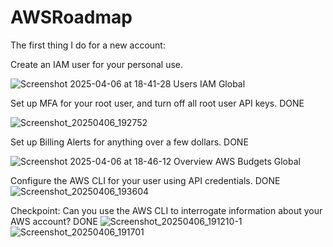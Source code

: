 # AWSRoadmap
The first thing I do for a new account: 
 
 Create an IAM user for your personal use.
 
 ![Screenshot 2025-04-06 at 18-41-28 Users IAM Global](https://github.com/user-attachments/assets/a1baea53-f71d-40c6-b6e9-0969d74193f7)

 
 Set up MFA for your root user, and turn off all root user API keys. DONE

 ![Screenshot_20250406_192752](https://github.com/user-attachments/assets/d76f6105-9c0e-4eb2-bcb4-5e0a5f04a614)

 
 Set up Billing Alerts for anything over a few dollars. DONE

 ![Screenshot 2025-04-06 at 18-46-12 Overview AWS Budgets Global](https://github.com/user-attachments/assets/922b29af-050b-442b-a3cd-71e424f39e03)

 
 Configure the AWS CLI for your user using API credentials. DONE![Screenshot_20250406_193604](https://github.com/user-attachments/assets/47d82be0-cdc1-4342-9675-9028a055b1cc)

 
 Checkpoint: Can you use the AWS CLI to interrogate information about your AWS account? DONE
![Screenshot_20250406_191210-1](https://github.com/user-attachments/assets/e49327ec-68c6-446b-984e-c8ec715f10e6)
![Screenshot_20250406_191701](https://github.com/user-attachments/assets/b1e8eb30-1d41-48c8-b28f-2477abc3253f)
